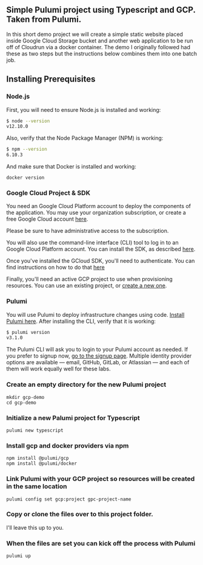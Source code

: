 ## Simple Pulumi project using Typescript and GCP. Taken from Pulumi.
In this short demo project we will create a simple static website placed inside Google Cloud Storage bucket and another web application to be run off of Cloudrun via a docker container.  The demo I originally followed had these as two steps but the instructions below combines them into one batch job.

## Installing Prerequisites


### Node.js
First, you will need to ensure Node.js is installed and working:

```bash
$ node --version
v12.10.0
```

Also, verify that the Node Package Manager (NPM) is working:

```bash
$ npm --version
6.10.3
```

And make sure that Docker is installed and working:

```
docker version
```

### Google Cloud Project & SDK

You need an Google Cloud Platform account to deploy the components of the application. You may use your organization subscription, or create a free Google Cloud account [here](https://cloud.google.com/getting-started).

Please be sure to have administrative access to the subscription.

You will also use the command-line interface (CLI) tool to log in to an Google Cloud Platform account. You can install the SDK, as described [here](https://cloud.google.com/sdk/docs/install).

Once you've installed the GCloud SDK, you'll need to authenticate. You can find instructions on how to do that [here](https://cloud.google.com/sdk/docs/authorizing#authorizing_with_a_user_account)

Finally, you'll need an active GCP project to use when provisioning resources. You can use an existing project, or [create a new one](https://cloud.google.com/resource-manager/docs/creating-managing-projects).

### Pulumi

You will use Pulumi to deploy infrastructure changes using code. [Install Pulumi here](https://www.pulumi.com/docs/get-started/install/). After installing the CLI, verify that it is working:

```bash
$ pulumi version
v3.1.0
```

The Pulumi CLI will ask you to login to your Pulumi account as needed. If you prefer to signup now, [go to the signup page](http://app.pulumi.com/signup). Multiple identity provider options 
are available &mdash; email, GitHub, GitLab, or Atlassian &mdash; and each of them will work equally well for these labs.

### Create an empty directory for the new Pulumi project

```
mkdir gcp-demo
cd gcp-demo
```

### Initialize a new Palumi project for Typescript
```
pulumi new typescript
```

### Install gcp and docker providers via npm
```
npm install @pulumi/gcp
npm install @pulumi/docker
```

### Link Pulumi with your GCP project so resources will be created in the same location
```
pulumi config set gcp:project gpc-project-name
```

### Copy or clone the files over to this project folder.
I'll leave this up to you.


### When the files are set you can kick off the process with Pulumi
```
pulumi up
```



